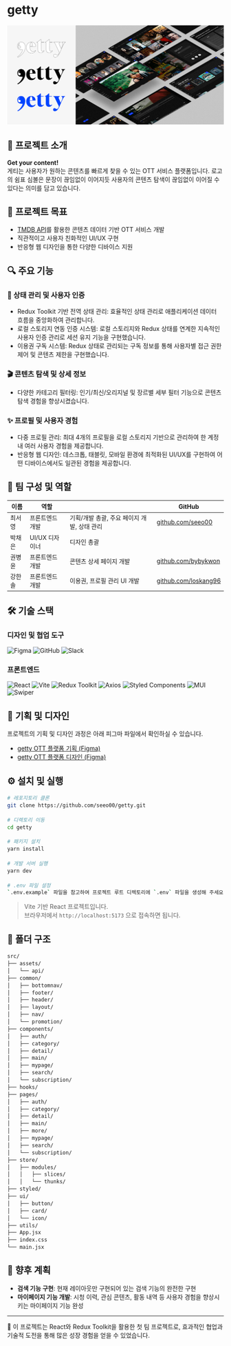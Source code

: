# getty

![getty](public/images/getty.png)

## 📌 프로젝트 소개

**Get your content!**  
게티는 사용자가 원하는 콘텐츠를 빠르게 찾을 수 있는 OTT 서비스 플랫폼입니다. 로고의 쉼표 심볼은 문장이 끊임없이 이어지듯 사용자의 콘텐츠 탐색이 끊임없이 이어질 수 있다는 의미를 담고 있습니다.

## 🎯 프로젝트 목표

- [TMDB API](https://developers.themoviedb.org/3/getting-started/introduction)를 활용한 콘텐츠 데이터 기반 OTT 서비스 개발
- 직관적이고 사용자 친화적인 UI/UX 구현
- 반응형 웹 디자인을 통한 다양한 디바이스 지원

## 🔍 주요 기능

### 🔐 상태 관리 및 사용자 인증

- Redux Toolkit 기반 전역 상태 관리: 효율적인 상태 관리로 애플리케이션 데이터 흐름을 중앙화하여 관리합니다.
- 로컬 스토리지 연동 인증 시스템: 로컬 스토리지와 Redux 상태를 연계한 지속적인 사용자 인증 관리로 세션 유지 기능을 구현했습니다.
- 이용권 구독 시스템: Redux 상태로 관리되는 구독 정보를 통해 사용자별 접근 권한 제어 및 콘텐츠 제한을 구현했습니다.

### 🎬 콘텐츠 탐색 및 상세 정보

- 다양한 카테고리 필터링: 인기/최신/오리지널 및 장르별 세부 필터 기능으로 콘텐츠 탐색 경험을 향상시켰습니다.

### ✨ 프로필 및 사용자 경험

- 다중 프로필 관리: 최대 4개의 프로필을 로컬 스토리지 기반으로 관리하여 한 계정 내 여러 사용자 경험을 제공합니다.
- 반응형 웹 디자인: 데스크톱, 태블릿, 모바일 환경에 최적화된 UI/UX를 구현하여 어떤 디바이스에서도 일관된 경험을 제공합니다.

## 👥 팀 구성 및 역할

| 이름   | 역할            |                                             | GitHub                                               |
| ------ | --------------- | ------------------------------------------- | ---------------------------------------------------- |
| 최서영 | 프론트엔드 개발 | 기획/개발 총괄, 주요 페이지 개발, 상태 관리 | [github.com/seeo00](https://github.com/seeo00)       |
| 박채은 | UI/UX 디자이너  | 디자인 총괄                                 |                                                      |
| 권병윤 | 프론트엔드 개발 | 콘텐츠 상세 페이지 개발                     | [github.com/bybykwon](https://github.com/bybykwon)   |
| 강한솔 | 프론트엔드 개발 | 이용권, 프로필 관리 UI 개발                 | [github.com/loskang96](https://github.com/loskang96) |

## 🛠️ 기술 스택

### 디자인 및 협업 도구

![Figma](https://img.shields.io/badge/Figma-F24E1E?style=for-the-badge&logo=figma&logoColor=white)
![GitHub](https://img.shields.io/badge/GitHub-181717?style=for-the-badge&logo=github&logoColor=white)
![Slack](https://img.shields.io/badge/Slack-4A154B?style=for-the-badge&logo=slack&logoColor=white)

### 프론트엔드

![React](https://img.shields.io/badge/React-61DAFB?style=for-the-badge&logo=react&logoColor=black)
![Vite](https://img.shields.io/badge/Vite-646CFF?style=for-the-badge&logo=vite&logoColor=white)
![Redux Toolkit](https://img.shields.io/badge/Redux_Toolkit-764ABC?style=for-the-badge&logo=redux&logoColor=white)
![Axios](https://img.shields.io/badge/Axios-5A29E4?style=for-the-badge&logo=axios&logoColor=white)
![Styled Components](https://img.shields.io/badge/Styled_Components-DB7093?style=for-the-badge&logo=styled-components&logoColor=white)
![MUI](https://img.shields.io/badge/MUI-007FFF?style=for-the-badge&logo=mui&logoColor=white)
![Swiper](https://img.shields.io/badge/Swiper-6332F6?style=for-the-badge&logo=swiper&logoColor=white)

## 📝 기획 및 디자인

프로젝트의 기획 및 디자인 과정은 아래 피그마 파일에서 확인하실 수 있습니다.

- [getty OTT 플랫폼 기획 (Figma)](https://www.figma.com/design/fST7WlorbRd8EMRazO6Rtj/getty-OTT-%EC%9B%B9%2F%EB%AA%A8%EB%B0%94%EC%9D%BC-%ED%94%84%EB%A1%9C%EC%A0%9D%ED%8A%B8_%EA%B8%B0%ED%9A%8D?node-id=0-1&t=kQgVIl2Cm3gn4AOS-1)
- [getty OTT 플랫폼 디자인 (Figma)](https://www.figma.com/design/oLpBVGoEVrIu3pnOMhz8BF/OTT?node-id=324-7037&t=jvO90n4hBd84O84f-1)

## ⚙️ 설치 및 실행

```bash
# 레포지토리 클론
git clone https://github.com/seeo00/getty.git

# 디렉토리 이동
cd getty

# 패키지 설치
yarn install

# 개발 서버 실행
yarn dev

# .env 파일 설정
`.env.example` 파일을 참고하여 프로젝트 루트 디렉토리에 `.env` 파일을 생성해 주세요.
```

> Vite 기반 React 프로젝트입니다.  
> 브라우저에서 `http://localhost:5173` 으로 접속하면 됩니다.

## 📂 폴더 구조

```bash
src/
├── assets/
│   └── api/
├── common/
│   ├── bottomnav/
│   ├── footer/
│   ├── header/
│   ├── layout/
│   ├── nav/
│   └── promotion/
├── components/
│   ├── auth/
│   ├── category/
│   ├── detail/
│   ├── main/
│   ├── mypage/
│   ├── search/
│   └── subscription/
├── hooks/
├── pages/
│   ├── auth/
│   ├── category/
│   ├── detail/
│   ├── main/
│   ├── more/
│   ├── mypage/
│   ├── search/
│   └── subscription/
├── store/
│   ├── modules/
│   │   ├── slices/
│   │   └── thunks/
├── styled/
├── ui/
│   ├── button/
│   ├── card/
│   └── icon/
├── utils/
├── App.jsx
├── index.css
└── main.jsx
```

## 🚀 향후 계획

- **검색 기능 구현**: 현재 레이아웃만 구현되어 있는 검색 기능의 완전한 구현
- **마이페이지 기능 개발**: 시청 이력, 관심 콘텐츠, 활동 내역 등 사용자 경험을 향상시키는 마이페이지 기능 완성

---

💬 이 프로젝트는 React와 Redux Toolkit을 활용한 첫 팀 프로젝트로, 효과적인 협업과 기술적 도전을 통해 많은 성장 경험을 얻을 수 있었습니다.
